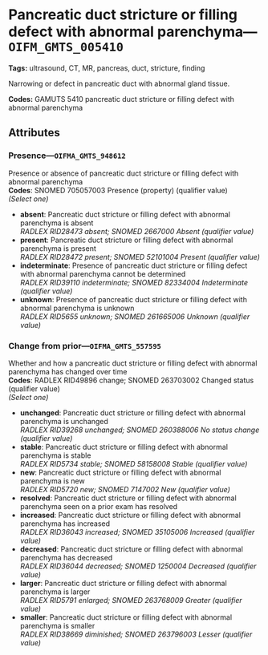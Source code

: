 # Pancreatic duct stricture or filling defect with abnormal parenchyma—`OIFM_GMTS_005410`

**Tags:** ultrasound, CT, MR, pancreas, duct, stricture, finding

Narrowing or defect in pancreatic duct with abnormal gland tissue.

**Codes:** GAMUTS 5410 pancreatic duct stricture or filling defect with abnormal parenchyma

## Attributes

### Presence—`OIFMA_GMTS_948612`

Presence or absence of pancreatic duct stricture or filling defect with abnormal parenchyma  
**Codes**: SNOMED 705057003 Presence (property) (qualifier value)  
*(Select one)*

- **absent**: Pancreatic duct stricture or filling defect with abnormal parenchyma is absent  
_RADLEX RID28473 absent; SNOMED 2667000 Absent (qualifier value)_
- **present**: Pancreatic duct stricture or filling defect with abnormal parenchyma is present  
_RADLEX RID28472 present; SNOMED 52101004 Present (qualifier value)_
- **indeterminate**: Presence of pancreatic duct stricture or filling defect with abnormal parenchyma cannot be determined  
_RADLEX RID39110 indeterminate; SNOMED 82334004 Indeterminate (qualifier value)_
- **unknown**: Presence of pancreatic duct stricture or filling defect with abnormal parenchyma is unknown  
_RADLEX RID5655 unknown; SNOMED 261665006 Unknown (qualifier value)_

### Change from prior—`OIFMA_GMTS_557595`

Whether and how a pancreatic duct stricture or filling defect with abnormal parenchyma has changed over time  
**Codes**: RADLEX RID49896 change; SNOMED 263703002 Changed status (qualifier value)  
*(Select one)*

- **unchanged**: Pancreatic duct stricture or filling defect with abnormal parenchyma is unchanged  
_RADLEX RID39268 unchanged; SNOMED 260388006 No status change (qualifier value)_
- **stable**: Pancreatic duct stricture or filling defect with abnormal parenchyma is stable  
_RADLEX RID5734 stable; SNOMED 58158008 Stable (qualifier value)_
- **new**: Pancreatic duct stricture or filling defect with abnormal parenchyma is new  
_RADLEX RID5720 new; SNOMED 7147002 New (qualifier value)_
- **resolved**: Pancreatic duct stricture or filling defect with abnormal parenchyma seen on a prior exam has resolved  
- **increased**: Pancreatic duct stricture or filling defect with abnormal parenchyma has increased  
_RADLEX RID36043 increased; SNOMED 35105006 Increased (qualifier value)_
- **decreased**: Pancreatic duct stricture or filling defect with abnormal parenchyma has decreased  
_RADLEX RID36044 decreased; SNOMED 1250004 Decreased (qualifier value)_
- **larger**: Pancreatic duct stricture or filling defect with abnormal parenchyma is larger  
_RADLEX RID5791 enlarged; SNOMED 263768009 Greater (qualifier value)_
- **smaller**: Pancreatic duct stricture or filling defect with abnormal parenchyma is smaller  
_RADLEX RID38669 diminished; SNOMED 263796003 Lesser (qualifier value)_
